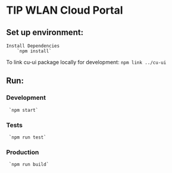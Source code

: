 # TIP WLAN Cloud Portal

## Set up environment:
		
	Install Dependencies 
		`npm install`

   To link cu-ui package locally for development:
      `npm link ../cu-ui` 

## Run:
  ### Development
     `npm start`

  ### Tests
     `npm run test`

  ### Production
     `npm run build`
